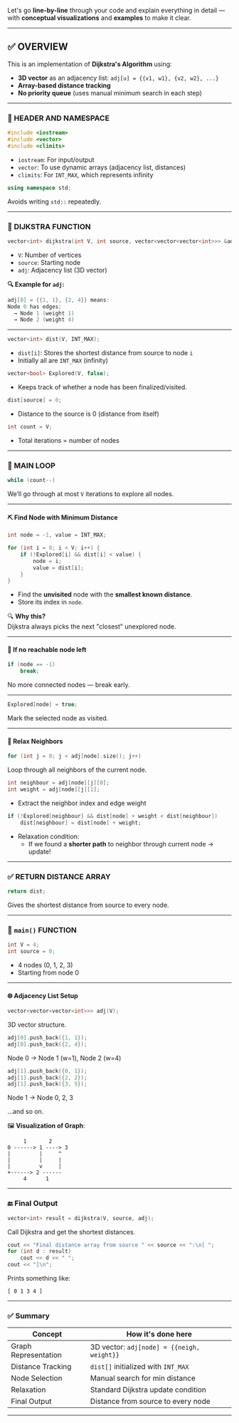 Let's go **line-by-line** through your code and explain everything in detail — with **conceptual visualizations** and **examples** to make it clear.

---

## ✅ OVERVIEW

This is an implementation of **Dijkstra's Algorithm** using:
- **3D vector** as an adjacency list: `adj[u] = {{v1, w1}, {v2, w2}, ...}`
- **Array-based distance tracking**
- **No priority queue** (uses manual minimum search in each step)

---

### 🔽 HEADER AND NAMESPACE

```cpp
#include <iostream>
#include <vector>
#include <climits>
```

- `iostream`: For input/output
- `vector`: To use dynamic arrays (adjacency list, distances)
- `climits`: For `INT_MAX`, which represents infinity

```cpp
using namespace std;
```
Avoids writing `std::` repeatedly.

---

### 📌 DIJKSTRA FUNCTION

```cpp
vector<int> dijkstra(int V, int source, vector<vector<vector<int>>> &adj)
```

- `V`: Number of vertices
- `source`: Starting node
- `adj`: Adjacency list (3D vector)

**🔍 Example for `adj`:**
```cpp
adj[0] = {{1, 1}, {2, 4}} means:
Node 0 has edges:
  → Node 1 (weight 1)
  → Node 2 (weight 4)
```

---

```cpp
vector<int> dist(V, INT_MAX);
```
- `dist[i]`: Stores the shortest distance from source to node `i`
- Initially all are `INT_MAX` (infinity)

```cpp
vector<bool> Explored(V, false);
```
- Keeps track of whether a node has been finalized/visited.

```cpp
dist[source] = 0;
```
- Distance to the source is 0 (distance from itself)

```cpp
int count = V;
```
- Total iterations = number of nodes

---

### 🔁 MAIN LOOP

```cpp
while (count--)
```
We’ll go through at most `V` iterations to explore all nodes.

---

#### ⛏️ Find Node with Minimum Distance

```cpp
int node = -1, value = INT_MAX;

for (int i = 0; i < V; i++) {
    if (!Explored[i] && dist[i] < value) {
        node = i;
        value = dist[i];
    }
}
```

- Find the **unvisited** node with the **smallest known distance**.
- Store its index in `node`.

🔍 **Why this?**  
Dijkstra always picks the next "closest" unexplored node.

---

#### 🚫 If no reachable node left

```cpp
if (node == -1)
    break;
```
No more connected nodes — break early.

---

```cpp
Explored[node] = true;
```
Mark the selected node as visited.

---

#### 🔁 Relax Neighbors

```cpp
for (int j = 0; j < adj[node].size(); j++)
```
Loop through all neighbors of the current node.

```cpp
int neighbour = adj[node][j][0];
int weight = adj[node][j][1];
```
- Extract the neighbor index and edge weight

```cpp
if (!Explored[neighbour] && dist[node] + weight < dist[neighbour])
    dist[neighbour] = dist[node] + weight;
```
- Relaxation condition:
  - If we found a **shorter path** to neighbor through current node → update!

---

### ✅ RETURN DISTANCE ARRAY

```cpp
return dist;
```

Gives the shortest distance from source to every node.

---

### 🧪 `main()` FUNCTION

```cpp
int V = 4;
int source = 0;
```
- 4 nodes (0, 1, 2, 3)
- Starting from node 0

---

#### 🌐 Adjacency List Setup

```cpp
vector<vector<vector<int>>> adj(V);
```
3D vector structure.

```cpp
adj[0].push_back({1, 1});
adj[0].push_back({2, 4});
```
Node 0 → Node 1 (w=1), Node 2 (w=4)

```cpp
adj[1].push_back({0, 1});
adj[1].push_back({2, 2});
adj[1].push_back({3, 5});
```
Node 1 → Node 0, 2, 3

...and so on.

🖼️ **Visualization of Graph**:
```
     1       2
0 ------> 1 ----> 3
|         |     ^
|         |     |
|         v     |
+------> 2 ------
     4      1
```

---

### 🔚 Final Output

```cpp
vector<int> result = dijkstra(V, source, adj);
```

Call Dijkstra and get the shortest distances.

```cpp
cout << "Final distance array from source " << source << ":\n[ ";
for (int d : result)
    cout << d << " ";
cout << "]\n";
```

Prints something like:
```
[ 0 1 3 4 ]
```

---

### ✅ Summary

| Concept              | How it's done here                        |
|----------------------|-------------------------------------------|
| Graph Representation | 3D vector: `adj[node] = {{neigh, weight}}`|
| Distance Tracking    | `dist[]` initialized with `INT_MAX`       |
| Node Selection       | Manual search for min distance            |
| Relaxation           | Standard Dijkstra update condition        |
| Final Output         | Distance from source to every node        |

---

